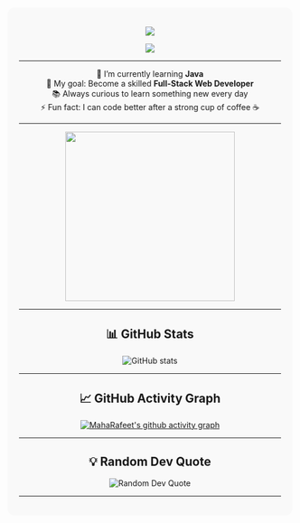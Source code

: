 <div align="center" style="background-color:#f9f9f9; padding:20px; border-radius:12px;">

<p align="center">
  <img src="https://capsule-render.vercel.app/api?type=rect&color=6A5ACD&height=100&section=header&text=Welcome%20to%20my%20profile!&fontSize=40&fontColor=ffffff" />
</p>

<p align="center">
  <img src="https://readme-typing-svg.herokuapp.com?font=Fira+Code&size=24&duration=2000&pause=500&color=6A5ACD&center=true&vCenter=true&width=500&lines=Hi+there+👋+I'm+Maha" />
</p>

---

🌱 I’m currently learning **Java**  
🎯 My goal: Become a skilled **Full-Stack Web Developer**  
📚 Always curious to learn something new every day  
⚡ Fun fact: I can code better after a strong cup of coffee ☕  

---

<!-- Coding GIF -->
<img src="https://media.giphy.com/media/qgQUggAC3Pfv687qPC/giphy.gif" width="300">

---

## 📊 GitHub Stats
<img src="https://github-readme-stats.vercel.app/api?username=MahaRafeet&show_icons=true&rank_icon=github&theme=dark&border_radius=12" alt="GitHub stats" />

---

## 📈 GitHub Activity Graph
[![MahaRafeet's github activity graph](https://github-readme-activity-graph.vercel.app/graph?username=MahaRafeet&bg_color=ffffff&color=000000&line=4c8eda&point=1f6feb&area=true&hide_border=true)](https://github.com/MahaRafeet)

---

## 💡 Random Dev Quote
<img src="https://quotes-github-readme.vercel.app/api?type=horizontal&theme=dark" alt="Random Dev Quote" />

---
</div>

